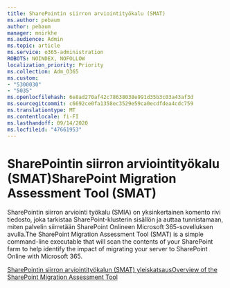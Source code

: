 ```yaml
---
title: SharePointin siirron arviointityökalu (SMAT)
ms.author: pebaum
author: pebaum
manager: mnirkhe
ms.audience: Admin
ms.topic: article
ms.service: o365-administration
ROBOTS: NOINDEX, NOFOLLOW
localization_priority: Priority
ms.collection: Adm_O365
ms.custom:
- "5300030"
- "5035"
ms.openlocfilehash: 6e8ad270af42c78638038e991d35b3c03a43af3d
ms.sourcegitcommit: c6692ce0fa1358ec3529e59ca0ecdfdea4cdc759
ms.translationtype: MT
ms.contentlocale: fi-FI
ms.lasthandoff: 09/14/2020
ms.locfileid: "47661953"
---
```

# <a name="sharepoint-migration-assessment-tool-smat"></a><span data-ttu-id="787f6-102">SharePointin siirron arviointityökalu (SMAT)</span><span class="sxs-lookup"><span data-stu-id="787f6-102">SharePoint Migration Assessment Tool (SMAT)</span></span>

<span data-ttu-id="787f6-103">SharePointin siirron arviointi työkalu (SMIA) on yksinkertainen komento rivi tiedosto, joka tarkistaa SharePoint-klusterin sisällön ja auttaa tunnistamaan, miten palvelin siirretään SharePoint Onlineen Microsoft 365-sovelluksen avulla.</span><span class="sxs-lookup"><span data-stu-id="787f6-103">The SharePoint Migration Assessment Tool (SMAT) is a simple command-line executable that will scan the contents of your SharePoint farm to help identify the impact of migrating your server to SharePoint Online with Microsoft 365.</span></span>

[<span data-ttu-id="787f6-104">SharePointin siirron arviointityökalun (SMAT) yleiskatsaus</span><span class="sxs-lookup"><span data-stu-id="787f6-104">Overview of the SharePoint Migration Assessment Tool</span></span>](https://docs.microsoft.com/sharepointmigration/overview-of-the-sharepoint-migration-assessment-tool)
